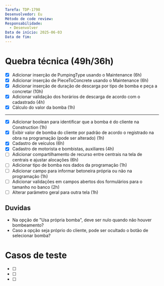 ```yaml
---
Tarefa: TDP-1798
Desenvolvedor: Eu
Método de code review: 
Responsabilidade:
  - Desenvolver
Data de início: 2025-06-03
Data de fim:
---
```

# Quebra técnica (49h/36h)

- [x] Adicionar inserção de PumpingType usando o Maintenance (6h)
- [x] Adicionar inserção de PieceToConcrete usando o Maintenance (6h)
- [x] Adicionar inserção de duração de descarga por tipo de bomba e peça a concretar (10h)
- [x] Adicionar validação dos horários de descarga de acordo com o cadastrado (4h)
- [x] Cálculo do valor da bomba (1h)
----
- [x] Adicionar boolean para identificar que a bomba é do cliente na Construction (1h)
- [x] Exibir valor de bomba do cliente por padrão de acordo o registrado na obra na programação (pode ser alterado) (1h)
- [x] Cadastro de veículos (6h)
- [x] Cadastro de motorista e bombistas, auxiliares (4h)
- [ ] Adicionar compartilhamento de recurso entre centrais na tela de centrais e ajustar alocações (6h)
- [ ] Adicionar tipo de bomba nos dados da programação (1h)
- [ ] Adicionar campo para informar betoneira própria ou não na programação (1h)
- [ ] Adicionar validações em campos abertos dos formulários para o tamanho no banco (2h)
- [ ] Alterar parâmetro geral para outra tela (1h)
## Duvidas

- Na opção de "Usa própria bomba", deve ser nulo quando não houver bombeamento?
- Caso a opção seja próprio do cliente, pode ser ocultado o botão de selecionar bomba?
# Casos de teste

- [ ] 
- [ ] 
- [ ] 



